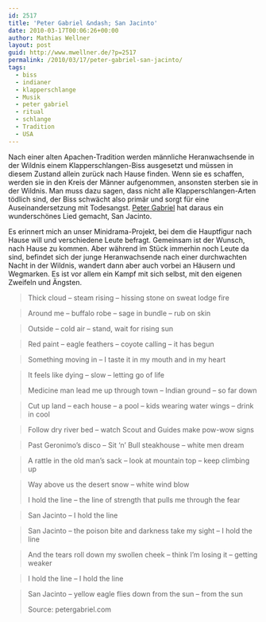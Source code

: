 ```yaml
---
id: 2517
title: 'Peter Gabriel &ndash; San Jacinto'
date: 2010-03-17T00:06:26+00:00
author: Mathias Wellner
layout: post
guid: http://www.mwellner.de/?p=2517
permalink: /2010/03/17/peter-gabriel-san-jacinto/
tags:
  - biss
  - indianer
  - klapperschlange
  - Musik
  - peter gabriel
  - ritual
  - schlange
  - Tradition
  - USA
---
```

Nach einer alten Apachen-Tradition werden männliche Heranwachsende in der Wildnis einem Klapperschlangen-Biss ausgesetzt und müssen in diesem Zustand allein zurück nach Hause finden. Wenn sie es schaffen, werden sie in den Kreis der Männer aufgenommen, ansonsten sterben sie in der Wildnis. Man muss dazu sagen, dass nicht alle Klapperschlangen-Arten tödlich sind, der Biss schwächt also primär und sorgt für eine Auseinandersetzung mit Todesangst. [Peter Gabriel](http://www.petergabriel.com) hat daraus ein wunderschönes Lied gemacht, San Jacinto. 

Es erinnert mich an unser Minidrama-Projekt, bei dem die Hauptfigur nach Hause will und verschiedene Leute befragt. Gemeinsam ist der Wunsch, nach Hause zu kommen. Aber während im Stück immerhin noch Leute da sind, befindet sich der junge Heranwachsende nach einer durchwachten Nacht in der Wildnis, wandert dann aber auch vorbei an Häusern und Wegmarken. Es ist vor allem ein Kampf mit sich selbst, mit den eigenen Zweifeln und Ängsten. 

> Thick cloud &#8211; steam rising &#8211; hissing stone on sweat lodge fire
  
> Around me &#8211; buffalo robe &#8211; sage in bundle &#8211; rub on skin
  
> Outside &#8211; cold air &#8211; stand, wait for rising sun
  
> Red paint &#8211; eagle feathers &#8211; coyote calling &#8211; it has begun
  
> Something moving in &#8211; I taste it in my mouth and in my heart
  
> It feels like dying &#8211; slow &#8211; letting go of life
> 
> Medicine man lead me up through town &#8211; Indian ground &#8211; so far down
  
> Cut up land &#8211; each house &#8211; a pool &#8211; kids wearing water wings &#8211; drink in cool
  
> Follow dry river bed &#8211; watch Scout and Guides make pow-wow signs
  
> Past Geronimo&#8217;s disco &#8211; Sit &#8216;n&#8217; Bull steakhouse &#8211; white men dream
  
> A rattle in the old man&#8217;s sack &#8211; look at mountain top &#8211; keep climbing up
  
> Way above us the desert snow &#8211; white wind blow
> 
> I hold the line &#8211; the line of strength that pulls me through the fear
  
> San Jacinto &#8211; I hold the line
  
> San Jacinto &#8211; the poison bite and darkness take my sight &#8211; I hold the line
  
> And the tears roll down my swollen cheek &#8211; think I&#8217;m losing it &#8211; getting weaker
  
> I hold the line &#8211; I hold the line
  
> San Jacinto &#8211; yellow eagle flies down from the sun &#8211; from the sun
> 
> Source: petergabriel.com 

<center>
  <br /> <br />
</center>